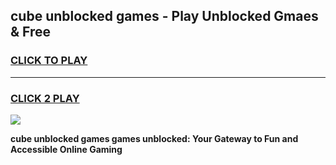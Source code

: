 
## cube unblocked games - Play Unblocked Gmaes & Free
<h3>
<a href="https://news.freeplayer.one?title=cube_unblocked_games&ref=23F">CLICK TO PLAY</a></h3>
<hr>

<h3>
<a href="https://news.freeplayer.one?title=cube_unblocked_games&ref=23F">CLICK 2 PLAY</a>
  
</h3>

<a href="https://news.freeplayer.one?title=cube_unblocked_games&ref=23F/"><img src="https://clearcache.store/games.png"></a>


**cube unblocked games games unblocked: Your Gateway to Fun and Accessible Online Gaming**

